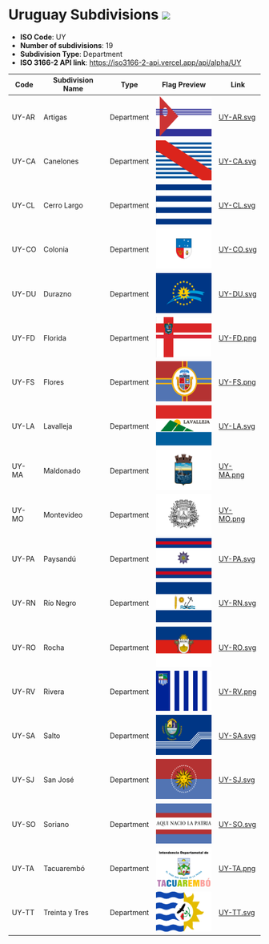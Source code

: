 # Uruguay Subdivisions ![](https://flagcdn.com/h40/uy.png)

- **ISO Code**: UY
- **Number of subdivisions**: 19
- **Subdivision Type**: Department
- **ISO 3166-2 API link**: https://iso3166-2-api.vercel.app/api/alpha/UY

| Code  | Subdivision Name         | Type | Flag Preview | Link |
|-------|--------------------------|--------------| -------------- |----------|
| UY-AR | Artigas | Department | <img src='https://raw.githubusercontent.com/amckenna41/iso3166-flags/main/iso3166-2-flags/UY/UY-AR.svg' height='80'> | [UY-AR.svg](https://raw.githubusercontent.com/amckenna41/iso3166-flags/main/iso3166-2-flags/UY/UY-AR.svg) |
| UY-CA | Canelones | Department | <img src='https://raw.githubusercontent.com/amckenna41/iso3166-flags/main/iso3166-2-flags/UY/UY-CA.svg' height='80'> | [UY-CA.svg](https://raw.githubusercontent.com/amckenna41/iso3166-flags/main/iso3166-2-flags/UY/UY-CA.svg) |
| UY-CL | Cerro Largo | Department | <img src='https://raw.githubusercontent.com/amckenna41/iso3166-flags/main/iso3166-2-flags/UY/UY-CL.svg' height='80'> | [UY-CL.svg](https://raw.githubusercontent.com/amckenna41/iso3166-flags/main/iso3166-2-flags/UY/UY-CL.svg) |
| UY-CO | Colonia | Department | <img src='https://raw.githubusercontent.com/amckenna41/iso3166-flags/main/iso3166-2-flags/UY/UY-CO.svg' height='80'> | [UY-CO.svg](https://raw.githubusercontent.com/amckenna41/iso3166-flags/main/iso3166-2-flags/UY/UY-CO.svg) |
| UY-DU | Durazno | Department | <img src='https://raw.githubusercontent.com/amckenna41/iso3166-flags/main/iso3166-2-flags/UY/UY-DU.svg' height='80'> | [UY-DU.svg](https://raw.githubusercontent.com/amckenna41/iso3166-flags/main/iso3166-2-flags/UY/UY-DU.svg) |
| UY-FD | Florida | Department | <img src='https://raw.githubusercontent.com/amckenna41/iso3166-flags/main/iso3166-2-flags/UY/UY-FD.png' height='80'> | [UY-FD.png](https://raw.githubusercontent.com/amckenna41/iso3166-flags/main/iso3166-2-flags/UY/UY-FD.png) |
| UY-FS | Flores | Department | <img src='https://raw.githubusercontent.com/amckenna41/iso3166-flags/main/iso3166-2-flags/UY/UY-FS.png' height='80'> | [UY-FS.png](https://raw.githubusercontent.com/amckenna41/iso3166-flags/main/iso3166-2-flags/UY/UY-FS.png) |
| UY-LA | Lavalleja | Department | <img src='https://raw.githubusercontent.com/amckenna41/iso3166-flags/main/iso3166-2-flags/UY/UY-LA.svg' height='80'> | [UY-LA.svg](https://raw.githubusercontent.com/amckenna41/iso3166-flags/main/iso3166-2-flags/UY/UY-LA.svg) |
| UY-MA | Maldonado | Department | <img src='https://raw.githubusercontent.com/amckenna41/iso3166-flags/main/iso3166-2-flags/UY/UY-MA.png' height='80'> | [UY-MA.png](https://raw.githubusercontent.com/amckenna41/iso3166-flags/main/iso3166-2-flags/UY/UY-MA.png) |
| UY-MO | Montevideo | Department | <img src='https://raw.githubusercontent.com/amckenna41/iso3166-flags/main/iso3166-2-flags/UY/UY-MO.png' height='80'> | [UY-MO.png](https://raw.githubusercontent.com/amckenna41/iso3166-flags/main/iso3166-2-flags/UY/UY-MO.png) |
| UY-PA | Paysandú | Department | <img src='https://raw.githubusercontent.com/amckenna41/iso3166-flags/main/iso3166-2-flags/UY/UY-PA.svg' height='80'> | [UY-PA.svg](https://raw.githubusercontent.com/amckenna41/iso3166-flags/main/iso3166-2-flags/UY/UY-PA.svg) |
| UY-RN | Río Negro | Department | <img src='https://raw.githubusercontent.com/amckenna41/iso3166-flags/main/iso3166-2-flags/UY/UY-RN.svg' height='80'> | [UY-RN.svg](https://raw.githubusercontent.com/amckenna41/iso3166-flags/main/iso3166-2-flags/UY/UY-RN.svg) |
| UY-RO | Rocha | Department | <img src='https://raw.githubusercontent.com/amckenna41/iso3166-flags/main/iso3166-2-flags/UY/UY-RO.svg' height='80'> | [UY-RO.svg](https://raw.githubusercontent.com/amckenna41/iso3166-flags/main/iso3166-2-flags/UY/UY-RO.svg) |
| UY-RV | Rivera | Department | <img src='https://raw.githubusercontent.com/amckenna41/iso3166-flags/main/iso3166-2-flags/UY/UY-RV.png' height='80'> | [UY-RV.png](https://raw.githubusercontent.com/amckenna41/iso3166-flags/main/iso3166-2-flags/UY/UY-RV.png) |
| UY-SA | Salto | Department | <img src='https://raw.githubusercontent.com/amckenna41/iso3166-flags/main/iso3166-2-flags/UY/UY-SA.svg' height='80'> | [UY-SA.svg](https://raw.githubusercontent.com/amckenna41/iso3166-flags/main/iso3166-2-flags/UY/UY-SA.svg) |
| UY-SJ | San José | Department | <img src='https://raw.githubusercontent.com/amckenna41/iso3166-flags/main/iso3166-2-flags/UY/UY-SJ.svg' height='80'> | [UY-SJ.svg](https://raw.githubusercontent.com/amckenna41/iso3166-flags/main/iso3166-2-flags/UY/UY-SJ.svg) |
| UY-SO | Soriano | Department | <img src='https://raw.githubusercontent.com/amckenna41/iso3166-flags/main/iso3166-2-flags/UY/UY-SO.svg' height='80'> | [UY-SO.svg](https://raw.githubusercontent.com/amckenna41/iso3166-flags/main/iso3166-2-flags/UY/UY-SO.svg) |
| UY-TA | Tacuarembó | Department | <img src='https://raw.githubusercontent.com/amckenna41/iso3166-flags/main/iso3166-2-flags/UY/UY-TA.png' height='80'> | [UY-TA.png](https://raw.githubusercontent.com/amckenna41/iso3166-flags/main/iso3166-2-flags/UY/UY-TA.png) |
| UY-TT | Treinta y Tres | Department | <img src='https://raw.githubusercontent.com/amckenna41/iso3166-flags/main/iso3166-2-flags/UY/UY-TT.svg' height='80'> | [UY-TT.svg](https://raw.githubusercontent.com/amckenna41/iso3166-flags/main/iso3166-2-flags/UY/UY-TT.svg) |
